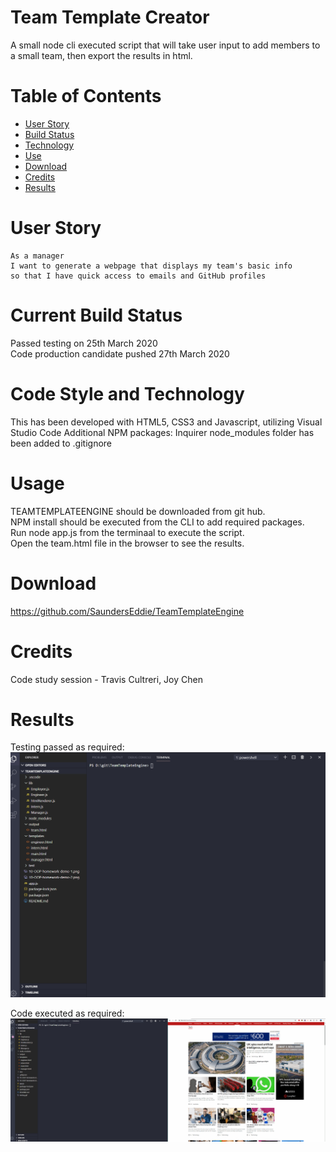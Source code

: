 ﻿# Team Template Creator

A small node cli executed script that will take user input to add members to a small team, then export the results in html.

# Table of Contents
* [User Story](#User%20Story)
* [Build Status](#Build%20Status)
* [Technology](#Code%20Style%20and%20Technology)
* [Use](#Usage)
* [Download](#Download)
* [Credits](#Credits)
* [Results](#Results)

# User Story
```
As a manager
I want to generate a webpage that displays my team's basic info
so that I have quick access to emails and GitHub profiles
```

# Current Build Status

Passed testing on 25th March 2020<br/>
Code production candidate pushed 27th March 2020

# Code Style and Technology
This has been developed with HTML5, CSS3 and Javascript, utilizing Visual Studio Code
Additional NPM packages: Inquirer
node_modules folder has been added to .gitignore

# Usage
TEAMTEMPLATEENGINE should be downloaded from git hub.<br/>
NPM install should be executed from the CLI to add required packages.<br/>
Run node app.js from the terminaal to execute the script.<br/>
Open the team.html file in the browser to see the results.

# Download
https://github.com/SaundersEddie/TeamTemplateEngine

# Credits
Code study session - Travis Cultreri, Joy Chen

# Results
Testing passed as required:
![Alt Text](testing.gif)

Code executed as required:
![Alt Text](running.gif)

